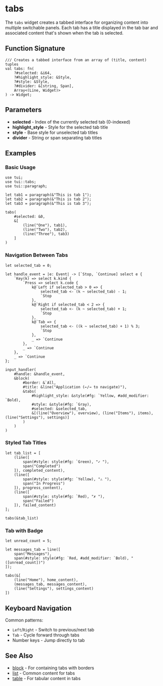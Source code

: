 # tabs

The `tabs` widget creates a tabbed interface for organizing content into multiple switchable panels. Each tab has a title displayed in the tab bar and associated content that's shown when the tab is selected.

## Function Signature

```
/// Creates a tabbed interface from an array of (title, content) tuples
val tabs: fn(
    ?#selected: &i64,
    ?#highlight_style: &Style,
    ?#style: &Style,
    ?#divider: &[string, Span],
    Array<(Line, Widget)>
) -> Widget;
```

## Parameters

- **selected** - Index of the currently selected tab (0-indexed)
- **highlight_style** - Style for the selected tab title
- **style** - Base style for unselected tab titles
- **divider** - String or span separating tab titles

## Examples

### Basic Usage

```graphix
use tui;
use tui::tabs;
use tui::paragraph;

let tab1 = paragraph(&"This is tab 1");
let tab2 = paragraph(&"This is tab 2");
let tab3 = paragraph(&"This is tab 3");

tabs(
    #selected: &0,
    &[
        (line("One"), tab1),
        (line("Two"), tab2),
        (line("Three"), tab3)
    ]
)
```

### Navigation Between Tabs

```graphix
let selected_tab = 0;

let handle_event = |e: Event| -> [`Stop, `Continue] select e {
    `Key(k) => select k.kind {
        `Press => select k.code {
            k@`Left if selected_tab > 0 => {
                selected_tab <- (k ~ selected_tab) - 1;
                `Stop
            },
            k@`Right if selected_tab < 2 => {
                selected_tab <- (k ~ selected_tab) + 1;
                `Stop
            },
            k@`Tab => {
                selected_tab <- ((k ~ selected_tab) + 1) % 3;
                `Stop
            },
            _ => `Continue
        },
        _ => `Continue
    },
    _ => `Continue
};

input_handler(
    #handle: &handle_event,
    &block(
        #border: &`All,
        #title: &line("Application (←/→ to navigate)"),
        &tabs(
            #highlight_style: &style(#fg: `Yellow, #add_modifier: `Bold),
            #style: &style(#fg: `Gray),
            #selected: &selected_tab,
            &[(line("Overview"), overview), (line("Items"), items), (line("Settings"), settings)]
        )
    )
)
```

### Styled Tab Titles

```graphix
let tab_list = [
    (line([
        span(#style: style(#fg: `Green), "✓ "),
        span("Completed")
    ]), completed_content),
    (line([
        span(#style: style(#fg: `Yellow), "⚠ "),
        span("In Progress")
    ]), progress_content),
    (line([
        span(#style: style(#fg: `Red), "✗ "),
        span("Failed")
    ]), failed_content)
];

tabs(&tab_list)
```

### Tab with Badge

```graphix
let unread_count = 5;

let messages_tab = line([
    span("Messages"),
    span(#style: style(#fg: `Red, #add_modifier: `Bold), " ([unread_count])")
]);

tabs(&[
    (line("Home"), home_content),
    (messages_tab, messages_content),
    (line("Settings"), settings_content)
])
```

## Keyboard Navigation

Common patterns:
- `Left`/`Right` - Switch to previous/next tab
- `Tab` - Cycle forward through tabs
- Number keys - Jump directly to tab

## See Also

- [block](block.md) - For containing tabs with borders
- [list](list.md) - Common content for tabs
- [table](table.md) - For tabular content in tabs
